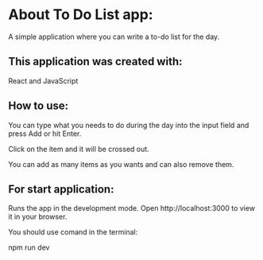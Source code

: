 # About To Do List app:

A simple application where you can write a to-do list for the day.

## This application was created with:

React and JavaScript

## How to use:

You can type what you needs to do during the day into the input field and press Add or hit Enter.

Click on the item and it will be crossed out.

You can add as many items as you wants and can also remove them.

## For start application:

Runs the app in the development mode. Open http://localhost:3000 to view it in your browser.

You should use comand in the terminal:

npm run dev

